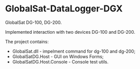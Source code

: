 GlobalSat-DataLogger-DGX
========================

GlobalSat DG-100, DG-200.

Implemented interaction with two devices DG-100 and DG-200.

The project contains:

 * GlobalSat.dll - impelment command for dg-100 and dg-200;
 * GlobalSatDG.Host - GUI on Windows Forms;
 * GlobalSatDG.Host.Console - Console test utils.



